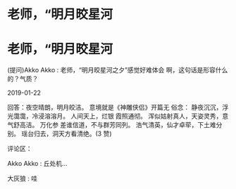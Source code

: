 # 老师，“明月晈星河

# 老师，“明月晈星河

(提问)Akko Akko : 老师，“明月晈星河之夕”感觉好难体会 啊，这句话是形容什么的？气质？

2019-01-22

回答：夜空晴朗，明月皎洁。 意境就是《神雕侠侣》开篇无 俗念： 静夜沉沉，浮光霭霭，冷浸溶溶月。 人间天上，烂银 霞照通彻。 浑似姑射真人，天姿灵秀，意气舒高洁。 万化参 差谁信道，不与群芳同列。 浩气清英，仙才卓荦，下土难分 别。 瑶台归去，洞天方看清绝。(3 赞)

评论区：

Akko Akko : 丘处机...

大灰狼 : 哇